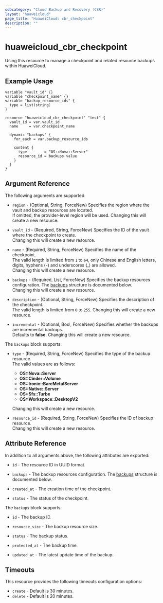 ```yaml
---
subcategory: "Cloud Backup and Recovery (CBR)"
layout: "huaweicloud"
page_title: "HuaweiCloud: cbr_checkpoint"
description: ""
---
```


# huaweicloud_cbr_checkpoint

Using this resource to manage a checkpoint and related resource backups within HuaweiCloud.

## Example Usage

```hcl
variable "vault_id" {}
variable "checkpoint_name" {}
variable "backup_resource_ids" {
  type = list(string)
}

resource "huaweicloud_cbr_checkpoint" "test" {
  vault_id = var.vault_id
  name     = var.checkpoint_name

  dynamic "backups" {
    for_each = var.backup_resource_ids

    content {
      type        = "OS::Nova::Server"
      resource_id = backups.value
    }
  }
}
```

## Argument Reference

The following arguments are supported:

* `region` - (Optional, String, ForceNew) Specifies the region where the vault and backup resources are located.  
  If omitted, the provider-level region will be used. Changing this will create a new resource.

* `vault_id` - (Required, String, ForceNew) Specifies the ID of the vault where the checkpoint to create.  
  Changing this will create a new resource.

* `name` - (Required, String, ForceNew) Specifies the name of the checkpoint.  
  The valid length is limited from `1` to `64`, only Chinese and English letters, digits, hyphens (-) and
  underscores (_) are allowed.  
  Changing this will create a new resource.

* `backups` - (Required, List, ForceNew) Specifies the backup resources configuration.
  The [backups](#cbr_checkpoint_backups_args) structure is documented below.  
  Changing this will create a new resource.

* `description` - (Optional, String, ForceNew) Specifies the description of the checkpoint.  
  The valid length is limited from `0` to `255`.
  Changing this will create a new resource.

* `incremental` - (Optional, Bool, ForceNew) Specifies whether the backups are incremental backups.  
  Defaults to **false**. Changing this will create a new resource.

<a name="cbr_checkpoint_backups_args"></a>
The `backups` block supports:

* `type` - (Required, String, ForceNew) Specifies the type of the backup resource.  
  The valid values are as follows:
  + **OS::Nova::Server**
  + **OS::Cinder::Volume**
  + **OS::Ironic::BareMetalServer**
  + **OS::Native::Server**
  + **OS::Sfs::Turbo**
  + **OS::Workspace::DesktopV2**

  Changing this will create a new resource.

* `resource_id` - (Required, String, ForceNew) Specifies the ID of backup resource.  
  Changing this will create a new resource.

## Attribute Reference

In addition to all arguments above, the following attributes are exported:

* `id` - The resource ID in UUID format.

* `backups` - The backup resources configuration.
  The [backups](#cbr_checkpoint_backup_attr) structure is documented below.  

* `created_at` - The creation time of the checkpoint.

* `status` - The status of the checkpoint.

<a name="cbr_checkpoint_backup_attr"></a>
The `backups` block supports:

* `id` - The backup ID.

* `resource_size` - The backup resource size.

* `status` - The backup status.

* `protected_at` - The backup time.

* `updated_at` - The latest update time of the backup.

## Timeouts

This resource provides the following timeouts configuration options:

* `create` - Default is 30 minutes.
* `delete` - Default is 20 minutes.
